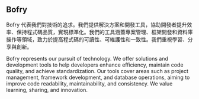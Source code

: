 ## Bofry

Bofry 代表我們對技術的追求。我們提供解決方案和開發工具，協助開發者提升效率、保持程式碼品質，實現標準化。我們的工具涵蓋專案管理、框架開發和資料庫操作等領域，致力於提高程式碼的可讀性、可維護性和一致性。我們重視學習、分享與創新。

Bofry represents our pursuit of technology. We offer solutions and development tools to help developers enhance efficiency, maintain code quality, and achieve standardization. Our tools cover areas such as project management, framework development, and database operations, aiming to improve code readability, maintainability, and consistency. We value learning, sharing, and innovation.

